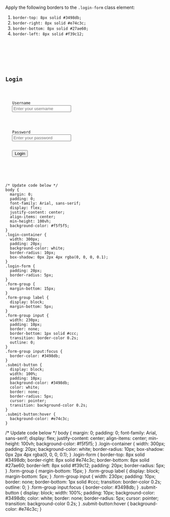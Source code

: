 Apply the following borders to
the `.login-form` class element:
1. `border-top: 8px solid #3498db;`
2. `border-right: 8px solid #e74c3c;`
3. `border-bottom: 8px solid #27ae60;`
4. `border-left: 8px solid #f39c12;`

<codeblock language="css" type="exercise" testMode="fixedInput">
<code>
<panel language="html">
<div class="login-container">
  <form class="login-form">
   <h2>Login</h2>
   <div class="form-group">
   <label for="username">Username</label>
   <input type="text" id="username" name="username" placeholder="Enter your username">
   </div>
   <div class="form-group">
   <label for="password">Password</label>
   <input type="password" id="password" name="password" placeholder="Enter your password">
   </div>
   <button class="submit-button" type="submit">Login</button>
  </form>
</div>
</panel>
<panel language="css">
/* Update code below */
body {
  margin: 0;
  padding: 0;
  font-family: Arial, sans-serif;
  display: flex;
  justify-content: center;
  align-items: center;
  min-height: 100vh;
  background-color: #f5f5f5;
}
.login-container {
  width: 300px;
  padding: 20px;
  background-color: white;
  border-radius: 10px;
  box-shadow: 0px 2px 4px rgba(0, 0, 0, 0.1);
}
.login-form {
  padding: 20px;
  border-radius: 5px;
}
.form-group {
  margin-bottom: 15px;
}
.form-group label {
  display: block;
  margin-bottom: 5px;
}
.form-group input {
  width: 230px;
  padding: 10px;
  border: none;
  border-bottom: 1px solid #ccc;
  transition: border-color 0.2s;
  outline: 0;
}
.form-group input:focus {
  border-color: #3498db;
}
.submit-button {
  display: block;
  width: 100%;
  padding: 10px;
  background-color: #3498db;
  color: white;
  border: none;
  border-radius: 5px;
  cursor: pointer;
  transition: background-color 0.2s;
}
.submit-button:hover {
  background-color: #e74c3c;
}
</panel>
</code>
<solution>
/* Update code below */
body {
  margin: 0;
  padding: 0;
  font-family: Arial, sans-serif;
  display: flex;
  justify-content: center;
  align-items: center;
  min-height: 100vh;
  background-color: #f5f5f5;
}
.login-container {
  width: 300px;
  padding: 20px;
  background-color: white;
  border-radius: 10px;
  box-shadow: 0px 2px 4px rgba(0, 0, 0, 0.1);
}
.login-form {
  border-top: 8px solid #3498db;
  border-right: 8px solid #e74c3c;
  border-bottom: 8px solid #27ae60;
  border-left: 8px solid #f39c12;
  padding: 20px;
  border-radius: 5px;
}
.form-group {
  margin-bottom: 15px;
}
.form-group label {
  display: block;
  margin-bottom: 5px;
}
.form-group input {
  width: 230px;
  padding: 10px;
  border: none;
  border-bottom: 1px solid #ccc;
  transition: border-color 0.2s;
  outline: 0;
}
.form-group input:focus {
  border-color: #3498db;
}
.submit-button {
  display: block;
  width: 100%;
  padding: 10px;
  background-color: #3498db;
  color: white;
  border: none;
  border-radius: 5px;
  cursor: pointer;
  transition: background-color 0.2s;
}
.submit-button:hover {
  background-color: #e74c3c;
}
</solution>
</codeblock>
